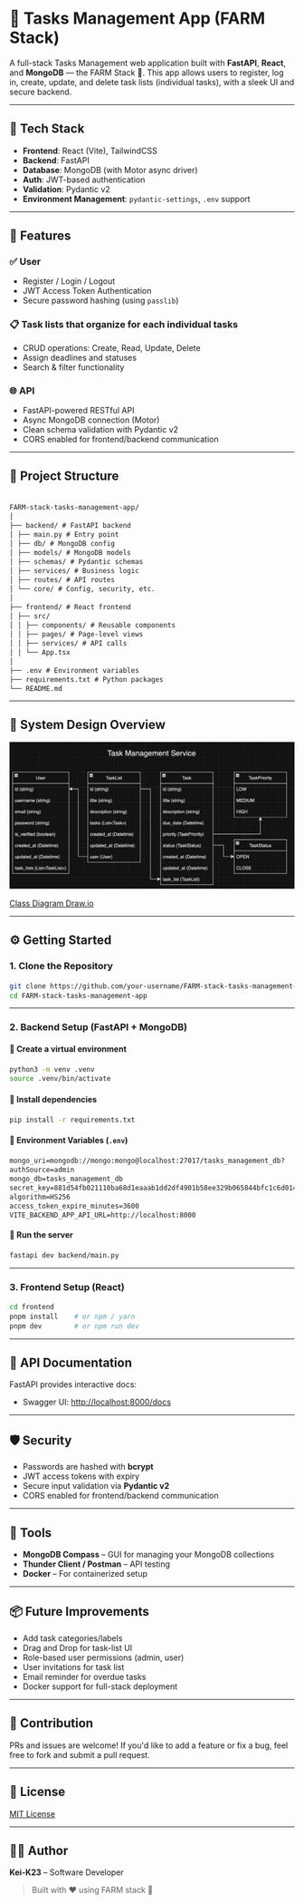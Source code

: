 # 📝 Tasks Management App (FARM Stack)

A full-stack Tasks Management web application built with **FastAPI**, **React**, and **MongoDB** — the FARM Stack 🚜. This app allows users to register, log in, create, update, and delete task lists (individual tasks), with a sleek UI and secure backend.

---

## 🧱 Tech Stack

- **Frontend**: React (Vite), TailwindCSS
- **Backend**: FastAPI
- **Database**: MongoDB (with Motor async driver)
- **Auth**: JWT-based authentication
- **Validation**: Pydantic v2
- **Environment Management**: `pydantic-settings`, `.env` support

---

## 🚀 Features

### ✅ User

- Register / Login / Logout
- JWT Access Token Authentication
- Secure password hashing (using `passlib`)

### 📋 Task lists that organize for each individual tasks

- CRUD operations: Create, Read, Update, Delete
- Assign deadlines and statuses
- Search & filter functionality

### 🌐 API

- FastAPI-powered RESTful API
- Async MongoDB connection (Motor)
- Clean schema validation with Pydantic v2
- CORS enabled for frontend/backend communication

---

## 📁 Project Structure

```

FARM-stack-tasks-management-app/
│
├── backend/ # FastAPI backend
│ ├── main.py # Entry point
│ ├── db/ # MongoDB config
│ ├── models/ # MongoDB models
│ ├── schemas/ # Pydantic schemas
│ ├── services/ # Business logic
│ ├── routes/ # API routes
│ └── core/ # Config, security, etc.
│
├── frontend/ # React frontend
│ ├── src/
│ │ ├── components/ # Reusable components
│ │ ├── pages/ # Page-level views
│ │ ├── services/ # API calls
│ │ └── App.tsx
│
├── .env # Environment variables
├── requirements.txt # Python packages
└── README.md

```

---

## 📁 System Design Overview

![class_diagram](/docs/class_diagram.png)

[Class Diagram Draw.io](/docs/Task_Management_Service.drawio)

---

## ⚙️ Getting Started

### 1. Clone the Repository

```bash
git clone https://github.com/your-username/FARM-stack-tasks-management-app.git
cd FARM-stack-tasks-management-app
```

---

### 2. Backend Setup (FastAPI + MongoDB)

#### 🔹 Create a virtual environment

```bash
python3 -m venv .venv
source .venv/bin/activate
```

#### 🔹 Install dependencies

```bash
pip install -r requirements.txt
```

#### 🔹 Environment Variables (`.env`)

```env
mongo_uri=mongodb://mongo:mongo@localhost:27017/tasks_management_db?authSource=admin
mongo_db=tasks_management_db
secret_key=881d54fb021110ba68d1eaaab1dd2df4901b58ee329b065844bfc1c6d014f3b0
algorithm=HS256
access_token_expire_minutes=3600
VITE_BACKEND_APP_API_URL=http://localhost:8000
```

#### 🔹 Run the server

```bash
fastapi dev backend/main.py
```

---

### 3. Frontend Setup (React)

```bash
cd frontend
pnpm install    # or npm / yarn
pnpm dev        # or npm run dev
```

---

## 🧪 API Documentation

FastAPI provides interactive docs:

- Swagger UI: [http://localhost:8000/docs](http://localhost:8000/docs)

---

## 🛡 Security

- Passwords are hashed with **bcrypt**
- JWT access tokens with expiry
- Secure input validation via **Pydantic v2**
- CORS enabled for frontend/backend communication

---

## 🧰 Tools

- **MongoDB Compass** – GUI for managing your MongoDB collections
- **Thunder Client / Postman** – API testing
- **Docker** – For containerized setup

---

## 📦 Future Improvements

- Add task categories/labels
- Drag and Drop for task-list UI
- Role-based user permissions (admin, user)
- User invitations for task list
- Email reminder for overdue tasks
- Docker support for full-stack deployment

---

## 🤝 Contribution

PRs and issues are welcome! If you'd like to add a feature or fix a bug, feel free to fork and submit a pull request.

---

## 📄 License

[MIT License](LICENSE)

---

## 👨‍💻 Author

**Kei-K23** – Software Developer

> Built with ❤️ using FARM stack 🚜
